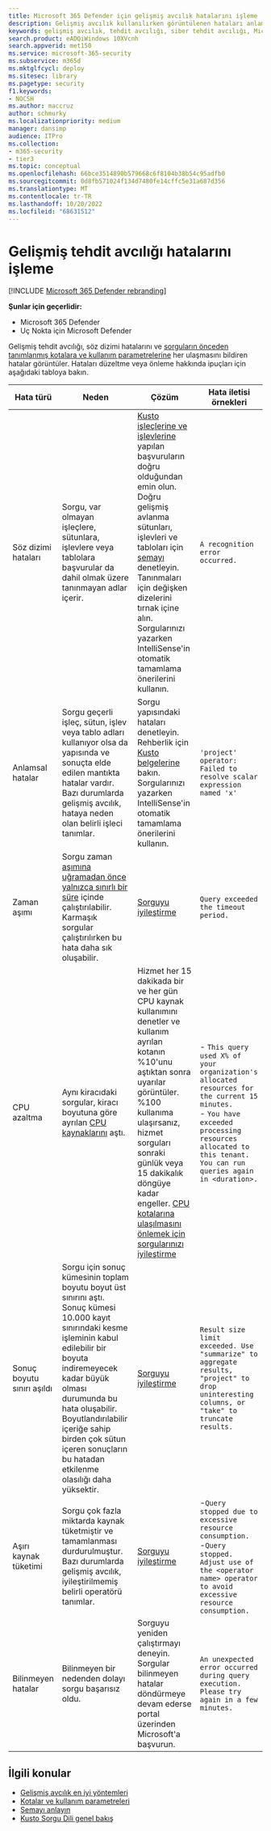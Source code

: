 ```yaml
---
title: Microsoft 365 Defender için gelişmiş avcılık hatalarını işleme
description: Gelişmiş avcılık kullanılırken görüntülenen hataları anlama
keywords: gelişmiş avcılık, tehdit avcılığı, siber tehdit avcılığı, Microsoft 365 Defender, microsoft 365, m365, arama, sorgu, telemetri, şema, kusto, zaman aşımı, kaynaklar, hatalar, bilinmeyen hata, sınırlar, kota, parametre, ayırma
search.product: eADQiWindows 10XVcnh
search.appverid: met150
ms.service: microsoft-365-security
ms.subservice: m365d
ms.mktglfcycl: deploy
ms.sitesec: library
ms.pagetype: security
f1.keywords:
- NOCSH
ms.author: maccruz
author: schmurky
ms.localizationpriority: medium
manager: dansimp
audience: ITPro
ms.collection:
- m365-security
- tier3
ms.topic: conceptual
ms.openlocfilehash: 66bce3514890b579668c6f8104b38b54c95adfb0
ms.sourcegitcommit: 0d8fb571024f134d7480fe14cffc5e31a687d356
ms.translationtype: MT
ms.contentlocale: tr-TR
ms.lasthandoff: 10/20/2022
ms.locfileid: "68631512"
---
```

# <a name="handle-advanced-hunting-errors"></a>Gelişmiş tehdit avcılığı hatalarını işleme

[!INCLUDE [Microsoft 365 Defender rebranding](../includes/microsoft-defender.md)]


**Şunlar için geçerlidir:**
- Microsoft 365 Defender
- Uç Nokta için Microsoft Defender


Gelişmiş tehdit avcılığı, söz dizimi hatalarını ve [sorguların önceden tanımlanmış kotalara ve kullanım parametrelerine](advanced-hunting-limits.md) her ulaşmasını bildiren hatalar görüntüler. Hataları düzeltme veya önleme hakkında ipuçları için aşağıdaki tabloya bakın.

| Hata türü | Neden | Çözüm | Hata iletisi örnekleri |
|--|--|--|--|
| Söz dizimi hataları | Sorgu, var olmayan işleçlere, sütunlara, işlevlere veya tablolara başvurular da dahil olmak üzere tanınmayan adlar içerir. | [Kusto işleçlerine ve işlevlerine](/azure/data-explorer/kusto/query/) yapılan başvuruların doğru olduğundan emin olun. Doğru gelişmiş avlanma sütunları, işlevleri ve tabloları için [şemayı](advanced-hunting-schema-tables.md) denetleyin. Tanınmaları için değişken dizelerini tırnak içine alın. Sorgularınızı yazarken IntelliSense'in otomatik tamamlama önerilerini kullanın. | `A recognition error occurred.` |
| Anlamsal hatalar | Sorgu geçerli işleç, sütun, işlev veya tablo adları kullanıyor olsa da yapısında ve sonuçta elde edilen mantıkta hatalar vardır. Bazı durumlarda gelişmiş avcılık, hataya neden olan belirli işleci tanımlar. | Sorgu yapısındaki hataları denetleyin. Rehberlik için [Kusto belgelerine](/azure/data-explorer/kusto/query/) bakın. Sorgularınızı yazarken IntelliSense'in otomatik tamamlama önerilerini kullanın. |  `'project' operator: Failed to resolve scalar expression named 'x'`|
| Zaman aşımı | Sorgu zaman [aşımına uğramadan önce yalnızca sınırlı bir süre](advanced-hunting-limits.md) içinde çalıştırılabilir. Karmaşık sorgular çalıştırılırken bu hata daha sık oluşabilir. | [Sorguyu iyileştirme](advanced-hunting-best-practices.md) | `Query exceeded the timeout period.` |
| CPU azaltma | Aynı kiracıdaki sorgular, kiracı boyutuna göre ayrılan [CPU kaynaklarını](advanced-hunting-limits.md) aştı. | Hizmet her 15 dakikada bir ve her gün CPU kaynak kullanımını denetler ve kullanım ayrılan kotanın %10'unu aştıktan sonra uyarılar görüntüler. %100 kullanıma ulaşırsanız, hizmet sorguları sonraki günlük veya 15 dakikalık döngüye kadar engeller. [CPU kotalarına ulaşılmasını önlemek için sorgularınızı iyileştirme](advanced-hunting-best-practices.md) | - `This query used X% of your organization's allocated resources for the current 15 minutes.`<br>- `You have exceeded processing resources allocated to this tenant. You can run queries again in <duration>.` |
| Sonuç boyutu sınırı aşıldı  | Sorgu için sonuç kümesinin toplam boyutu boyut üst sınırını aştı. Sonuç kümesi 10.000 kayıt sınırındaki kesme işleminin kabul edilebilir bir boyuta indiremeyecek kadar büyük olması durumunda bu hata oluşabilir. Boyutlandırılabilir içeriğe sahip birden çok sütun içeren sonuçların bu hatadan etkilenme olasılığı daha yüksektir. | [Sorguyu iyileştirme](advanced-hunting-best-practices.md) | `Result size limit exceeded. Use "summarize" to aggregate results, "project" to drop uninteresting columns, or "take" to truncate results.` |
| Aşırı kaynak tüketimi | Sorgu çok fazla miktarda kaynak tüketmiştir ve tamamlanması durdurulmuştur. Bazı durumlarda gelişmiş avcılık, iyileştirilmemiş belirli operatörü tanımlar. | [Sorguyu iyileştirme](advanced-hunting-best-practices.md) | -`Query stopped due to excessive resource consumption.`<br>-`Query stopped. Adjust use of the <operator name> operator to avoid excessive resource consumption.` |
| Bilinmeyen hatalar | Bilinmeyen bir nedenden dolayı sorgu başarısız oldu. | Sorguyu yeniden çalıştırmayı deneyin. Sorgular bilinmeyen hatalar döndürmeye devam ederse portal üzerinden Microsoft'a başvurun. | `An unexpected error occurred during query execution. Please try again in a few minutes.`



## <a name="related-topics"></a>İlgili konular
- [Gelişmiş avcılık en iyi yöntemleri](advanced-hunting-best-practices.md)
- [Kotalar ve kullanım parametreleri](advanced-hunting-limits.md)
- [Şemayı anlayın](advanced-hunting-schema-tables.md)
- [Kusto Sorgu Dili genel bakış](/azure/data-explorer/kusto/query/)